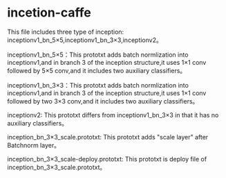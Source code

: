 # incetion-caffe
This file includes three type of inception: inceptionv1_bn_5×5,inceptionv1_bn_3×3,inceptionv2。

inceptionv1_bn_5×5：This prototxt adds batch normlization into inceptionv1,and in branch 3 of the inception structure,it uses 1×1 conv followed by 5×5 conv,and it includes two auxiliary classifiers。

inceptionv1_bn_3×3：This prototxt adds batch normlization into inceptionv1,and in branch 3 of the inception structure,it uses 1×1 conv followed by two 3×3 conv,and it includes two auxiliary classifiers。

inceptionv2: This prototxt differs from inceptionv1_bn_3×3 in that it has no auxiliary classifiers。

inception_bn_3×3_scale.prototxt: This prototxt adds "scale layer" after Batchnorm layer。

inception_bn_3×3_scale-deploy.prototxt: This prototxt is deploy file of inception_bn_3×3_scale.prototxt。
